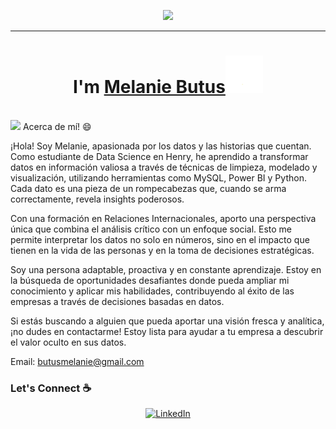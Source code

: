 <p align="center">
  <img src="https://miro.medium.com/max/2048/1*OohqW5DGh9CQS4hLY5FXzA.png" height="230"/>
</p>
<hr>
<h1 align="center">I'm <a href="https://github.com/Aryagm">Melanie Butus<a><img src="https://github.com/Kathryn-Jie/Kathryn-Jie/blob/main/wave.gif" width="60px"/></h1>
<Br>
<picture><img src = "https://github.com/7oSkaaa/7oSkaaa/blob/main/Images/about_me.gif?raw=true" width = 50px></picture> Acerca de mí! 😄</h1>

¡Hola! Soy Melanie, apasionada por los datos y las historias que cuentan.
Como estudiante de Data Science en Henry, he aprendido a transformar datos en información valiosa a través de técnicas de limpieza, modelado y visualización, utilizando herramientas como MySQL, Power BI y Python. Cada dato es una pieza de un rompecabezas que, cuando se arma correctamente, revela insights poderosos.

Con una formación en Relaciones Internacionales, aporto una perspectiva única que combina el análisis crítico con un enfoque social. Esto me permite interpretar los datos no solo en números, sino en el impacto que tienen en la vida de las personas y en la toma de decisiones estratégicas.

Soy una persona adaptable, proactiva y en constante aprendizaje. Estoy en la búsqueda de oportunidades desafiantes donde pueda ampliar mi conocimiento y aplicar mis habilidades, contribuyendo al éxito de las empresas a través de decisiones basadas en datos.

Si estás buscando a alguien que pueda aportar una visión fresca y analítica, ¡no dudes en contactarme! Estoy lista para ayudar a tu empresa a descubrir el valor oculto en sus datos.

Email: butusmelanie@gmail.com

<h4 align="center">
  
</h4>  

### Let's Connect :coffee:
<p align="center">
	<a href="https://www.linkedin.com/in/melanie-butus-7013551a9/"><img src="https://img.icons8.com/bubbles/50/000000/linkedin.png" alt="LinkedIn"/></a>
</p>

<br/>

<!---
Melbutus/Melbutus is a ✨ special ✨ repository because its `README.md` (this file) appears on your GitHub profile.
You can click the Preview link to take a look at your changes.
--->

